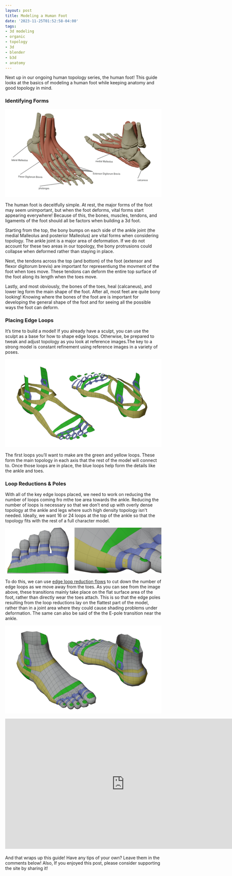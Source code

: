 ```yaml
---
layout: post
title: Modeling a Human Foot
date: '2023-11-25T01:52:58-04:00'
tags:
- 3d modeling
- organic
- topology
- 3d
- blender
- b3d
- anatomy
---
```


Next up in our ongoing human topology series, the human foot! This guide looks at the basics of modeling a human foot while keeping anatomy and good topology in mind.

### Identifying Forms
![foot_anatomy.webp](assets/img/foot_anatomy.webp)

The human foot is deceitfully simple. At rest, the major forms of the foot may seem unimportant, but when the foot deforms, vital forms start appearing everywhere! Because of this, the bones, muscles, tendons, and ligaments of the foot should all be factors when building a 3d foot.

Starting from the top, the bony bumps on each side of the ankle joint (the medial Malleolus and posterior Malleolus) are vital forms when considering topology. The ankle joint is a major area of deformation. If we do not account for these two areas in our topology, the bony protrusions could collapse when deformed rather than staying in place.

Next, the tendons across the top (and bottom) of the foot (extensor and flexor digitorum brevis) are important for representiung the movment of the foot when toes move. These tendons can deform the entire top surface of the foot along its length when the toes move.

Lastly, and most obviously, the bones of the toes, heal (calcaneus), and lower leg form the main shape of the foot. After all, most feet are quite bony looking! Knowing where the bones of the foot are is important for developing the general shape of the foot and for seeing all the possible ways the foot can deform.

### Placing Edge Loops
It’s time to build a model! If you already have a sculpt, you can use the sculpt as a base for how to shape edge loops. Otherwise, be prepared to tweak and adjust topology as you look at reference images.The key to a strong model is constant refinement using reference images in a variety of poses. 

![Foot Edge Loops](assets/img/foot_edge_loops.webp)

The first loops you’ll want to make are the green and yellow loops. These form the main topology in each axis that the rest of the model will connect to. Once those loops are in place, the blue loops help form the details like the ankle and toes.

### Loop Reductions &  Poles
With all of the key edge loops placed, we need to work on reducing the number of loops coming fro mthe toe area towards the ankle. Reducing the number of loops is necessary so that we don’t end up with overly dense topology at the ankle and legs where such high density topology isn't needed. Ideally, we want 16 or 24 loops at the top of the ankle so that the topology fits with the rest of a full character model.

![Foot Edge Poles](assets/img/foot_poles.webp)

To do this, we can use [ edge loop reduction flows](https://topologyguides.com/loop-reduction) to cut down the number of edge loops as we move away from the toes. As you can see from the image above, these transitions mainly take place on the flat surface area of the foot, rather than directly wear the toes attach. This is so that the edge poles resulting from the loop reductions lay on the flattest part of the model, rather than in a joint area where they could cause shading problems under deformation. The same can also be said of the the E-pole transition near the ankle.

![Foot Topology](assets/img/foot_topology.webp)

<div class="sketchfab-embed-wrapper">
    <iframe title="A 3D model" width="768" height="420" src="https://sketchfab.com/3d-models/foot-topology-study-4aa96c9b0a9b4cb1b3740f8e0558ffbc/embed?camera=0&amp;ui_controls=1&amp;ui_infos=1&amp;ui_inspector=1&amp;ui_stop=1&amp;ui_watermark=1&amp;ui_watermark_link=1" frameborder="0" allow="autoplay; fullscreen; vr" mozallowfullscreen="true" webkitallowfullscreen="true"></iframe>
</div>
<br/>
And that wraps up this guide! Have any tips of your own? Leave them in the comments below! Also, If you enjoyed this post, please consider supporting the site by sharing it!
